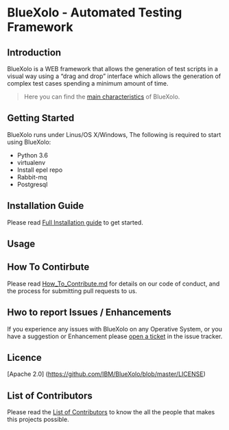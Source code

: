 # BlueXolo - Automated Testing Framework

## Introduction

BlueXolo is a WEB framework that allows the generation of test scripts in a visual way using a “drag and drop” interface which allows the generation of complex test cases spending a minimum amount of time. 

> Here you can find the [main characteristics](https://github.com/IBM/BlueXolo/blob/master/Main_Characteristics.md) of BlueXolo.

## Getting Started

BlueXolo runs under Linus/OS X/Windows, The following is required to start using BlueXolo:

- Python 3.6
- virtualenv
- Install epel repo
- Rabbit-mq
- Postgresql

## Installation Guide

Please read [Full Installation guide](https://github.com/IBM/BlueXolo/blob/master/INSTALL.md) to get started.

## Usage

## How To Contirbute

Please read [How_To_Contribute.md](https://github.com/IBM/BlueXolo/blob/master/How_To_Contribute.md) for details on our code of conduct, and the process for submitting pull requests to us.

## Hwo to report Issues / Enhancements

If you experience any issues with BlueXolo on any Operative System, or you have a suggestion or Enhancement please [open a ticket](https://github.com/IBM/BlueXolo/issues/new/choose) in the issue tracker.

## Licence

[Apache 2.0] (https://github.com/IBM/BlueXolo/blob/master/LICENSE)

## List of Contributors

Please read the [List of Contributors](https://github.com/IBM/BlueXolo/blob/master/CONTRIBUTORS_LIST) to know the all the people that makes this projects possible.
